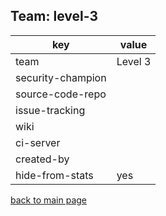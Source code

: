 ## Team: level-3

| key | value | 
|-----|-------| 
| team | Level 3 |
| security-champion |  |
| source-code-repo |  |
| issue-tracking |  |
| wiki |  |
| ci-server |  |
| created-by |  |
| hide-from-stats | yes |



[back to main page](../default.md)